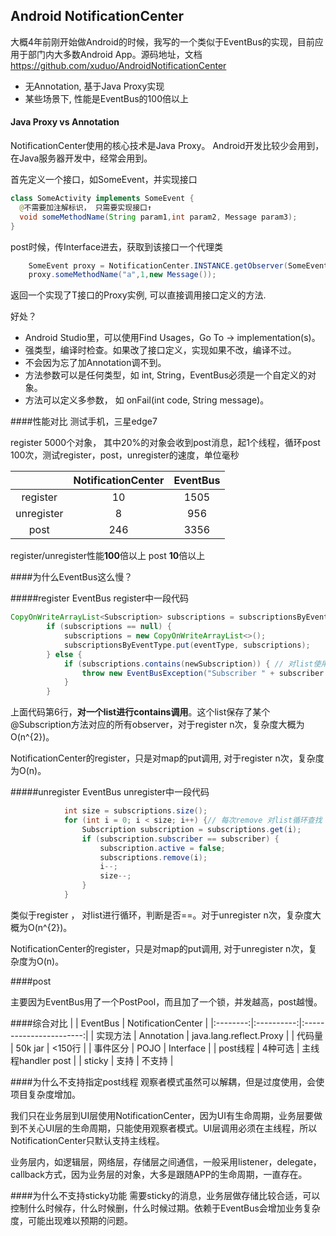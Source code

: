 ## Android NotificationCenter

大概4年前刚开始做Android的时候，我写的一个类似于EventBus的实现，目前应用于部门内大多数Android App。源码地址，文档 https://github.com/xuduo/AndroidNotificationCenter

- 无Annotation, 基于Java Proxy实现
- 某些场景下, 性能是EventBus的100倍以上

#### Java Proxy vs Annotation
NotificationCenter使用的核心技术是Java Proxy。 Android开发比较少会用到，在Java服务器开发中，经常会用到。

首先定义一个接口，如SomeEvent，并实现接口
```java
class SomeActivity implements SomeEvent {
  @不需要加注解标识， 只需要实现接口↑
  void someMethodName(String param1,int param2, Message param3);
}
```

post时候，传Interface进去，获取到该接口一个代理类
```java
    SomeEvent proxy = NotificationCenter.INSTANCE.getObserver(SomeEvent.class);
    proxy.someMethodName("a",1,new Message());
```
返回一个实现了T接口的Proxy实例, 可以直接调用接口定义的方法.


好处？
- Android Studio里，可以使用Find Usages，Go To -> implementation(s)。
- 强类型，编译时检查。如果改了接口定义，实现如果不改，编译不过。
- 不会因为忘了加Annotation调不到。
- 方法参数可以是任何类型，如 int, String，EventBus必须是一个自定义的对象。
- 方法可以定义多参数， 如 onFail(int code, String message)。

####性能对比
测试手机，三星edge7

register 5000个对象， 其中20%的对象会收到post消息，起1个线程，循环post 100次，测试register，post，unregister的速度，单位毫秒

|          |   NotificationCenter  |   EventBus   |
|:--------:|:----------:|:-----------------------:|
| register   |   10 |                   1505|
| unregister |     8    |              956  |
| post |   246 |    3356 |

register/unregister性能**100**倍以上
post **10**倍以上

####为什么EventBus这么慢？

#####register
EventBus register中一段代码
```java
CopyOnWriteArrayList<Subscription> subscriptions = subscriptionsByEventType.get(eventType);
        if (subscriptions == null) {
            subscriptions = new CopyOnWriteArrayList<>();
            subscriptionsByEventType.put(eventType, subscriptions);
        } else {
            if (subscriptions.contains(newSubscription)) { // 对list使用contains
                throw new EventBusException("Subscriber " + subscriber.getClass() + " already registered to event " + eventType);
            }
        }
```
上面代码第6行，**对一个list进行contains调用**。这个list保存了某个@Subscription方法对应的所有observer，对于register n次，复杂度大概为O(n^{2})。

NotificationCenter的register，只是对map的put调用, 对于register n次，复杂度为O(n)。

#####unregister
EventBus unregister中一段代码
```java
            int size = subscriptions.size();
            for (int i = 0; i < size; i++) {// 每次remove 对list循环查找
                Subscription subscription = subscriptions.get(i);
                if (subscription.subscriber == subscriber) {
                    subscription.active = false;
                    subscriptions.remove(i);
                    i--;
                    size--;
                }
            }
```
类似于register ， 对list进行循环，判断是否==。对于unregister n次，复杂度大概为O(n^{2})。

NotificationCenter的register，只是对map的put调用, 对于unregister n次，复杂度为O(n)。

####post

主要因为EventBus用了一个PostPool，而且加了一个锁，并发越高，post越慢。

####综合对比
|          |  EventBus  |    NotificationCenter   |
|:--------:|:----------:|:-----------------------:|
| 实现方法 | Annotation | java.lang.reflect.Proxy |
| 代码量   |    50k jar |                  <150行 |
| 事件区分 |       POJO |               Interface |
| post线程 |    4种可选 |      主线程handler post |
| sticky   |       支持 |                  不支持 |

####为什么不支持指定post线程
观察者模式虽然可以解耦，但是过度使用，会使项目复杂度增加。

我们只在业务层到UI层使用NotificationCenter，因为UI有生命周期，业务层要做到不关心UI层的生命周期，只能使用观察者模式。UI层调用必须在主线程，所以NotificationCenter只默认支持主线程。

业务层内，如逻辑层，网络层，存储层之间通信，一般采用listener，delegate，callback方式，因为业务层的对象，大多是跟随APP的生命周期，一直存在。

####为什么不支持sticky功能
需要sticky的消息，业务层做存储比较合适，可以控制什么时候存，什么时候删，什么时候过期。依赖于EventBus会增加业务复杂度，可能出现难以预期的问题。
